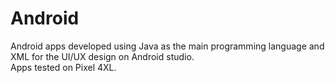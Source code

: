 # Android
Android apps developed using Java as the main programming language and XML for the UI/UX design on Android studio.   
Apps tested on Pixel 4XL.

